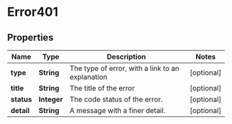# Error401

## Properties
Name | Type | Description | Notes
------------ | ------------- | ------------- | -------------
**type** | **String** | The type of error, with a link to an explanation |  [optional]
**title** | **String** | The title of the error |  [optional]
**status** | **Integer** | The code status of the error. |  [optional]
**detail** | **String** | A message with a finer detail. |  [optional]
